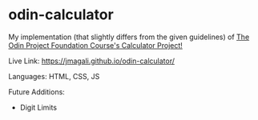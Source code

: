 # odin-calculator

My implementation (that slightly differs from the given guidelines) of <a href="https://www.theodinproject.com/lessons/foundations-calculator#project-solution" target="_blank" rel="noopener noreferrer">The Odin Project Foundation Course's Calculator Project!</a>

Live Link: https://jmagali.github.io/odin-calculator/

Languages: HTML, CSS, JS

Future Additions:
<ul>
  <li>Digit Limits</li>
</ul>
